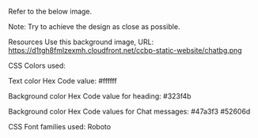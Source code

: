 Refer to the below image.

Note:
Try to achieve the design as close as possible.

Resources
Use this background image, URL: https://d1tgh8fmlzexmh.cloudfront.net/ccbp-static-website/chatbg.png

CSS Colors used:

Text color Hex Code value:
#ffffff

Background color Hex Code value for heading:
#323f4b

Background color Hex Code values for Chat messages:
#47a3f3
#52606d

CSS Font families used:
Roboto

